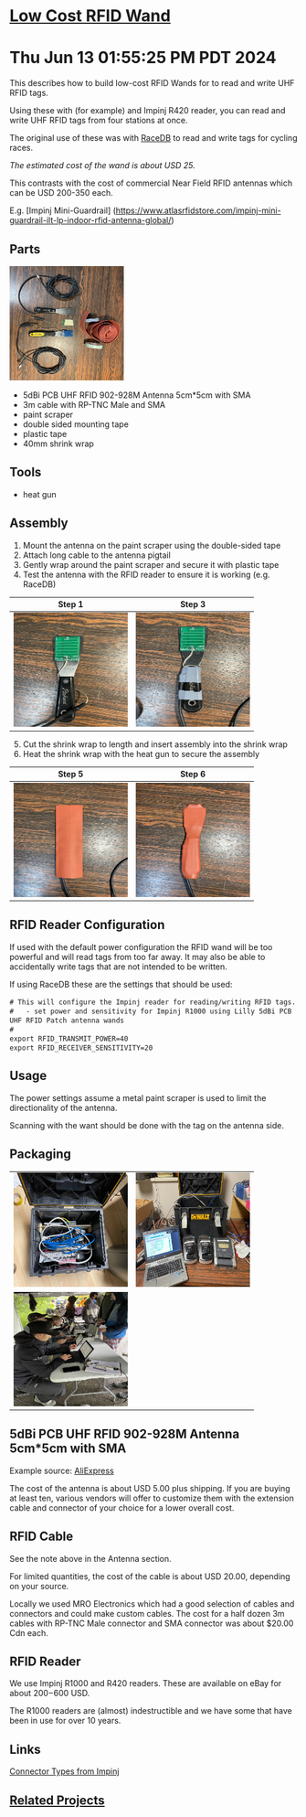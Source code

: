 # [Low Cost RFID Wand](https://github.com/stuartlynne/rfid_wand)
# Thu Jun 13 01:55:25 PM PDT 2024

This describes how to build low-cost RFID Wands for to read and write UHF RFID tags.

Using these with (for example) and Impinj R420 reader, you can read and write UHF RFID tags from four stations at once.

The original use of these was with [RaceDB](https://github.com/esitarski/RaceDB) to read and write tags for cycling races.

*The estimated cost of the wand is about USD 25.*

This contrasts with the cost of commercial Near Field RFID antennas which can be USD 200-350 each.

E.g. [Impinj Mini-Guardrail] (https://www.atlasrfidstore.com/impinj-mini-guardrail-ilt-lp-indoor-rfid-antenna-global/)


## Parts

<img src=./imgs/parts-overview.jpg width=200 height=200>

- 5dBi PCB UHF RFID 902-928M Antenna 5cm*5cm with SMA
- 3m cable with RP-TNC Male and SMA
- paint scraper
- double sided mounting tape
- plastic tape
- 40mm shrink wrap


## Tools
- heat gun

## Assembly

1. Mount the antenna on the paint scraper using the double-sided tape
2. Attach long cable to the antenna pigtail
3. Gently wrap around the paint scraper and secure it with plastic tape
4. Test the antenna with the RFID reader to ensure it is working (e.g. RaceDB)


| Step 1 | Step 3 |
| -- | -- |
|<img src=./imgs/mount1.jpg width=200 height=200>|<img src=./imgs/mount2.jpg width=200 height=200>|


5. Cut the shrink wrap to length and insert assembly into the shrink wrap
6. Heat the shrink wrap with the heat gun to secure the assembly

| Step 5 | Step 6 |
| -- | -- |
|<img src=./imgs/shrink1.jpg width=200 height=200>|<img src=./imgs/shrink2.jpg width=200 height=200>|



## RFID Reader Configuration

If used with the default power configuration the RFID wand will be too powerful and will read tags from too far away.
It may also be able to accidentally write tags that are not intended to be written.

If using RaceDB these are the settings that should be used:

```
# This will configure the Impinj reader for reading/writing RFID tags. 
#   - set power and sensitivity for Impinj R1000 using Lilly 5dBi PCB UHF RFID Patch antenna wands
#
export RFID_TRANSMIT_POWER=40
export RFID_RECEIVER_SENSITIVITY=20
```

## Usage

The power settings assume a metal paint scraper is used to limit the directionality of the antenna.  

Scanning with the want should be done with the tag on the antenna side.

## Packaging

| | |
| -- | -- |
| <img src=./imgs/case1.jpg width=200 height=200>|<img src=./imgs/case2.jpg width=200 height=200>|
| <img src=./imgs/use1.jpg  width=200 height=200> |


## 5dBi PCB UHF RFID 902-928M Antenna 5cm*5cm with SMA 

Example source: [AliExpress](https://www.aliexpress.com/item/4001021595653.html)

The cost of the antenna is about USD 5.00 plus shipping. If you are buying at least ten, various vendors will
offer to customize them with the extension cable and connector of your choice for a lower overall cost.

## RFID Cable

See the note above in the Antenna section. 

For limited quantities, the cost of the cable is about USD 20.00, depending on your source.

Locally we used MRO Electronics which had a good selection of cables and connectors and could make custom cables. The cost for a half
dozen 3m cables with RP-TNC Male connector and SMA connector was about $20.00 Cdn each.

## RFID Reader

We use Impinj R1000 and R420 readers.  These are available on eBay for about $200-$600 USD.

The R1000 readers are (almost) indestructible and we have some that have been in use for over 10 years.


## Links

[Connector Types from Impinj](https://support.impinj.com/hc/en-us/articles/202756398-RF-Connector-Types)

## [Related Projects](related.md)




